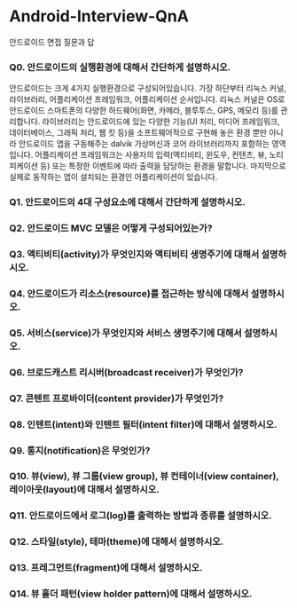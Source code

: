 # Android-Interview-QnA
안드로이드 면접 질문과 답

### Q0. 안드로이드의 실행환경에 대해서 간단하게 설명하시오.
안드로이드는 크게 4가지 실행환경으로 구성되어있습니다. 가장 하단부터 리눅스 커널, 라이브러리, 어플리케이션 프레임워크, 어플리케이션 순서입니다. 리눅스 커널은 OS로 안드로이드 스마트폰의 다양한 하드웨어(화면, 카메라, 블루투스, GPS, 메모리 등)를 관리합니다. 라이브러리는 안드로이드에 있는 다양한 기능(UI 처리, 미디어 프레임워크, 데이터베이스, 그래픽 처리, 웹 킷 등)을 소프트웨어적으로 구현해 놓은 환경 뿐만 아니라 안드로이드 앱을 구동해주는 dalvik 가상머신과 코어 라이브러리까지 포함하는 영역입니다. 어플리케이션 프레임워크는 사용자의 입력(액티비티, 윈도우, 컨텐츠, 뷰, 노티피케이션 등) 또는 특정한 이벤트에 따라 출력을 담당하는 환경을 말합니다. 마지막으로 실제로 동작하는 앱이 설치되는 환경인 어플리케이션이 있습니다.

### Q1. 안드로이드의 4대 구성요소에 대해서 간단하게 설명하시오.

### Q2. 안드로이드 MVC 모델은 어떻게 구성되어있는가?

### Q3. 액티비티(activity)가 무엇인지와 액티비티 생명주기에 대해서 설명하시오.

### Q4. 안드로이드가 리소스(resource)를 접근하는 방식에 대해서 설명하시오.

### Q5. 서비스(service)가 무엇인지와 서비스 생명주기에 대해서 설명하시오.

### Q6. 브로드캐스트 리시버(broadcast receiver)가 무엇인가?

### Q7. 콘텐트 프로바이더(content provider)가 무엇인가?

### Q8. 인텐트(intent)와 인텐트 필터(intent filter)에 대해서 설명하시오.

### Q9. 통지(notification)은 무엇인가?

### Q10. 뷰(view), 뷰 그룹(view group), 뷰 컨테이너(view container), 레이아웃(layout)에 대해서 설명하시오.

### Q11. 안드로이드에서 로그(log)를 출력하는 방법과 종류를 설명하시오.

### Q12. 스타일(style), 테마(theme)에 대해서 설명하시오.

### Q13. 프레그먼트(fragment)에 대해서 설명하시오.

### Q14. 뷰 홀더 패턴(view holder pattern)에 대해서 설명하시오.
